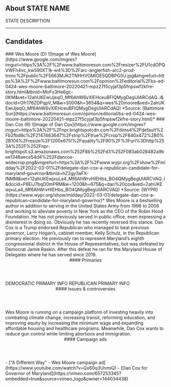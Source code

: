 ## About STATE NAME
STATE DESCRIPTION

---

## Candidates

<Grid>
  <Box>
    ### Wes Moore (D)
    ![Image of Wes Moore](https://www.google.com/imgres?imgurl=https%3A%2F%2Fwww.baltimoresun.com%2Fresizer%2FU1cdOPQVWFh4vc_kw590XT1k-w4%3D%2Farc-anglerfish-arc2-prod-tronc%2Fpublic%2F5663MJK2TNHHVOMIOE5QDBPG5U.jpg&imgrefurl=https%3A%2F%2Fwww.baltimoresun.com%2Fopinion%2Feditorial%2Fbs-ed-0424-wes-moore-baltimore-20220421-mpz27f5cyjaf3p5fnpswf2kfre-story.html&tbnid=MoFx3He6gc-0KM&vet=12ahUKEwiJjeqO_Mf6AhW6vXIEHceuBFIQMygDegUIARCdAQ..i&docid=Ofr176ZDPqpV_M&w=5000&h=3654&q=wes%20moore&ved=2ahUKEwiJjeqO_Mf6AhW6vXIEHceuBFIQMygDegUIARCdAQ)
    *Source: [Baltimore Sun](https://www.baltimoresun.com/opinion/editorial/bs-ed-0424-wes-moore-baltimore-20220421-mpz27f5cyjaf3p5fnpswf2kfre-story.html)*
  </Box>
  <Box>
    ### Dan Cox (R)
    ![Image of Dan Cox](https://www.google.com/imgres?imgurl=https%3A%2F%2Fnpr.brightspotcdn.com%2Fdims4%2Fdefault%2Fb2fbd8c%2F2147483647%2Fstrip%2Ftrue%2Fcrop%2F840x472%2B0%2B104%2Fresize%2F1200x675!%2Fquality%2F90%2F%3Furl%3Dhttp%253A%252F%252Fnpr-brightspot.s3.amazonaws.com%252F8b%252Fd3%252F083ab028482a9bee1346aece54d4%252Fdancox-widecrop.png&imgrefurl=https%3A%2F%2Fwww.wypr.org%2Fshow%2Fmidday%2F2022-03-01%2Fdelegate-dan-cox-a-republican-candidate-for-maryland-governor&tbnid=hZ2gy3aFX-INMM&vet=12ahUKEwjxuLa4_Mf6AhWrvHIEHbs_BO4QMygBegUIARCVAQ..i&docid=P8EIJ7bqD0mPRM&w=1200&h=675&q=dan%20cox&ved=2ahUKEwjxuLa4_Mf6AhWrvHIEHbs_BO4QMygBegUIARCVAQ)
    *Source: [WYPR](https://www.wypr.org/show/midday/2022-03-01/delegate-dan-cox-a-republican-candidate-for-maryland-governor)*
  </Box>

  <Box>
    Wes Moore is a bestselling author in addition to serving in the United States Army from 1998 to 2006 and working to alleviate poverty in New York as the CEO of the Robin Hood Foundation. He has not previously served in public office, even expressing a disinterest in doing so. Obviously he has recently reversed this stance.  </Box>
  </Box>
  <Box>
    Dan Cox is a Trump endorsed Republican who managed to beat previous governor, Larry Hogan’s, cabinet member, Kelly Schulz, in the Republican primary election. He previously ran to represent Maryland’s eighth congressional district in the House of Representatives, but was defeated by Democrat Jamie Raskin. After this defeat he ran for the Maryland House of Delegates where he has served since 2019.   </Box>
  </Box>
  <Header>
    #### Primaries
  </Header>
  <Box>
    DEMOCRATIC PRIMARY INFO
  </Box>
  <Box>
    REPUBLICAN PRIMARY INFO
  </Box>

  <Header>
    #### Issues & controversies
  </Header>

  <WideBox>
    Wes Moore is running on a campaign platform of investing heavily into combating climate change, increasing transit, reforming education, and improving equity by increasing the minimum wage and expanding affordable housing and healthcare programs. Meanwhile, Dan Cox wants to reduce gun control while limiting abortions and immigration.  </WideBox>
  </WideBox>
  <Header>
    #### Campaign ads
  </Header>
  <Box>
    - ["A Different Way" - Wes Moore campaign ad](https://www.youtube.com/watch?v=Qx60q3UnmiQ)
  </Box>
  <Box>
    - [Dan Cox for Governor of Maryland](https://vimeo.com/657253345?embedded=true&source=vimeo_logo&owner=144034438)
  </Box>
</Grid>
